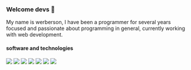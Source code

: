 ### Welcome devs 👋
My name is werberson, I have been a programmer for several years focused and passionate about programming in general, currently working with web development.

#### software and technologies

![](https://img.shields.io/badge/SO-linux|mac-informational?style=flat&logo=code&logoColor=white&color=2bbc8a)
![](https://img.shields.io/badge/Editors-vim|intellij-informational?style=flat&logo=code&logoColor=white&color=2bbc8a)
![](https://img.shields.io/badge/Code-php-informational?style=flat&logo=code&logoColor=white&color=2bbc8a)
![](https://img.shields.io/badge/Code-rust-informational?style=flat&logo=code&logoColor=white&color=2bbc8a)
![](https://img.shields.io/badge/Code-c++-informational?style=flat&logo=code&logoColor=white&color=2bbc8a)
![](https://img.shields.io/badge/Code-javascript-informational?style=flat&logo=code&logoColor=white&color=2bbc8a)
![](https://img.shields.io/badge/Code-kotlin-informational?style=flat&logo=code&logoColor=white&color=2bbc8a)

<!--
**pinguimdev/pinguimdev** is a ✨ _special_ ✨ repository because its `README.md` (this file) appears on your GitHub profile.

Here are some ideas to get you started:

- 🔭 I’m currently working on ...
- 🌱 I’m currently learning ...
- 👯 I’m looking to collaborate on ...
- 🤔 I’m looking for help with ...
- 💬 Ask me about ...
- 📫 How to reach me: ...
- 😄 Pronouns: ...
- ⚡ Fun fact: ...
-->
